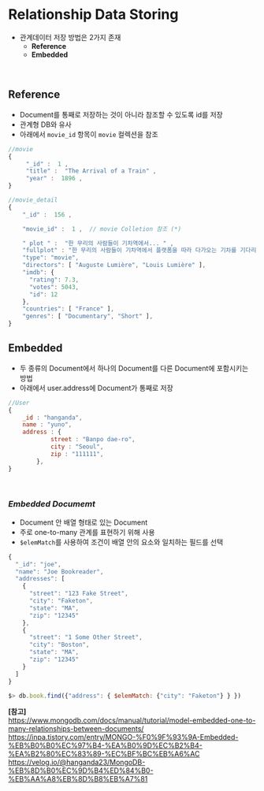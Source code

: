 # **Relationship Data Storing**

- 관계데이터 저장 방법은 2가지 존재
  - **Reference**
  - **Embedded**

<br>

## **Reference**

- Document를 통째로 저장하는 것이 아니라 참조할 수 있도록 id를 저장
- 관계형 DB와 유사
- 아래에서 `movie_id` 항목이 `movie` 컬렉션을 참조

```js
//movie
{
     "_id" :  1 ,
     "title" :  "The Arrival of a Train" ,
     "year" :  1896 ,
}

//movie_detail
{
    "_id" :  156 ,

    "movie_id" :  1 ,  // movie Colletion 참조 (*)

    " plot " :  "한 무리의 사람들이 기차역에서... " ,
    "fullplot" : "한 무리의 사람들이 기차역에서 플랫폼을 따라 다가오는 기차를 기다리고 있습니다."
    "type": "movie",
    "directors": [ "Auguste Lumière", "Louis Lumière" ],
    "imdb": {
      "rating": 7.3,
      "votes": 5043,
      "id": 12
    },
    "countries": [ "France" ],
    "genres": [ "Documentary", "Short" ],
}
```

## **Embedded**

- 두 종류의 Document에서 하나의 Document를 다른 Document에 포함시키는 방법
- 아래에서 user.address에 Document가 통째로 저장

```js
//User
{
	_id : "hanganda",
  	name : "yuno",
  	address : {
            street : "Banpo dae-ro",
            city : "Seoul",
            zip : "111111",
    	},
}
```

<br>

### **_Embedded Documemt_**

- Document 안 배열 형태로 있는 Document
- 주로 one-to-many 관계를 표현하기 위해 사용
- `$elemMatch`를 사용하여 조건이 배열 안의 요소와 일치하는 필드를 선택

```js
{
  "_id": "joe",
  "name": "Joe Bookreader",
  "addresses": [
    {
      "street": "123 Fake Street",
      "city": "Faketon",
      "state": "MA",
      "zip": "12345"
    },
    {
      "street": "1 Some Other Street",
      "city": "Boston",
      "state": "MA",
      "zip": "12345"
    }
  ]
}

$> db.book.find({"address": { $elemMatch: {"city": "Faketon"} } })
```

**[참고]**<br>https://www.mongodb.com/docs/manual/tutorial/model-embedded-one-to-many-relationships-between-documents/<br>https://inpa.tistory.com/entry/MONGO-%F0%9F%93%9A-Embedded-%EB%B0%B0%EC%97%B4-%EA%B0%9D%EC%B2%B4-%EA%B2%80%EC%83%89-%EC%BF%BC%EB%A6%AC
https://velog.io/@hanganda23/MongoDB-%EB%8D%B0%EC%9D%B4%ED%84%B0-%EB%AA%A8%EB%8D%B8%EB%A7%81
